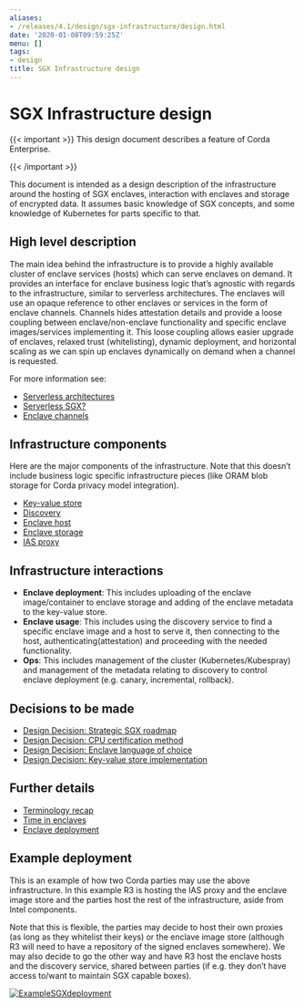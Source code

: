 ```yaml
---
aliases:
- /releases/4.1/design/sgx-infrastructure/design.html
date: '2020-01-08T09:59:25Z'
menu: []
tags:
- design
title: SGX Infrastructure design
---
```



# SGX Infrastructure design


{{< important >}}
This design document describes a feature of Corda Enterprise.


{{< /important >}}

This document is intended as a design description of the infrastructure around the hosting of SGX enclaves, interaction
with enclaves and storage of encrypted data. It assumes basic knowledge of SGX concepts, and some knowledge of
Kubernetes for parts specific to that.


## High level description

The main idea behind the infrastructure is to provide a highly available cluster of enclave services (hosts) which can
serve enclaves on demand. It provides an interface for enclave business logic that’s agnostic with regards to the
infrastructure, similar to serverless architectures. The enclaves will use an opaque reference
to other enclaves or services in the form of enclave channels. Channels hides attestation details
and provide a loose coupling between enclave/non-enclave functionality and specific enclave images/services implementing
it. This loose coupling allows easier upgrade of enclaves, relaxed trust (whitelisting), dynamic deployment, and
horizontal scaling as we can spin up enclaves dynamically on demand when a channel is requested.

For more information see:



* [Serverless architectures](details/serverless.md)
* [Serverless SGX?](details/serverless.md#serverless-sgx)
* [Enclave channels](details/channels.md)




## Infrastructure components

Here are the major components of the infrastructure. Note that this doesn’t include business logic specific
infrastructure pieces (like ORAM blob storage for Corda privacy model integration).



* [Key-value store](details/kv-store.md)
* [Discovery](details/discovery.md)
* [Enclave host](details/host.md)
* [Enclave storage](details/enclave-storage.md)
* [IAS proxy](details/ias-proxy.md)




## Infrastructure interactions


* **Enclave deployment**:
This includes uploading of the enclave image/container to enclave storage and adding of the enclave metadata to the
key-value store.
* **Enclave usage**:
This includes using the discovery service to find a specific enclave image and a host to serve it, then connecting to
the host, authenticating(attestation) and proceeding with the needed functionality.
* **Ops**:
This includes management of the cluster (Kubernetes/Kubespray) and management of the metadata relating to discovery to
control enclave deployment (e.g. canary, incremental, rollback).


## Decisions to be made



* [Design Decision: Strategic SGX roadmap](decisions/roadmap.md)
* [Design Decision: CPU certification method](decisions/certification.md)
* [Design Decision: Enclave language of choice](decisions/enclave-language.md)
* [Design Decision: Key-value store implementation](decisions/kv-store.md)




## Further details



* [Terminology recap](details/attestation.md)
* [Time in enclaves](details/time.md)
* [Enclave deployment](details/enclave-deployment.md)




## Example deployment

This is an example of how two Corda parties may use the above infrastructure. In this example R3 is hosting the IAS
proxy and the enclave image store and the parties host the rest of the infrastructure, aside from Intel components.

Note that this is flexible, the parties may decide to host their own proxies (as long as they whitelist their keys) or
the enclave image store (although R3 will need to have a repository of the signed enclaves somewhere).
We may also decide to go the other way and have R3 host the enclave hosts and the discovery service, shared between
parties (if e.g. they don’t have access to/want to maintain SGX capable boxes).

[![ExampleSGXdeployment](design/sgx-infrastructure/ExampleSGXdeployment.png "ExampleSGXdeployment")](ExampleSGXdeployment.png)
